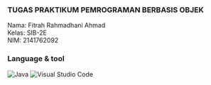 ### TUGAS PRAKTIKUM PEMROGRAMAN BERBASIS OBJEK  

Nama: Fitrah Rahmadhani Ahmad  
Kelas: SIB-2E  
NIM: 2141762092  

### Language & tool 
![Java](https://img.shields.io/badge/java-%23ED8B00.svg?style=for-the-badge&logo=java&logoColor=white) 
![Visual Studio Code](https://img.shields.io/badge/Visual%20Studio%20Code-0078d7.svg?style=for-the-badge&logo=visual-studio-code&logoColor=white)
